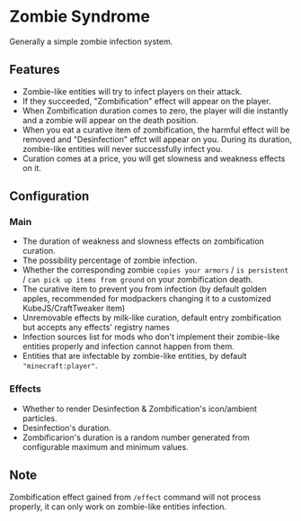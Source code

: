 # Zombie Syndrome
Generally a simple zombie infection system.
## Features
- Zombie-like entities will try to infect players on their attack.
- If they succeeded, "Zombification" effect will appear on the player.
- When Zombification duration comes to zero, the player will die instantly and a zombie will appear on the death position.
- When you eat a curative item of zombification, the harmful effect will be removed and "Desinfection" effct will appear on you. During its duration, zombie-like entities will never successfully infect you.
- Curation comes at a price, you will get slowness and weakness effects on it.

## Configuration
### Main
- The duration of weakness and slowness effects on zombification curation.
- The possibility percentage of zombie infection.
- Whether the corresponding zombie `copies your armors` / `is persistent` / `can pick up items from ground` on your zombification death.
- The curative item to prevent you from infection (by default golden apples, recommended for modpackers changing it to a customized KubeJS/CraftTweaker item)
- Unremovable effects by milk-like curation, default entry zombification but accepts any effects' registry names
- Infection sources list for mods who don't implement their zombie-like entities properly and infection cannot happen from them.
- Entities that are infectable by zombie-like entities, by default `"minecraft:player"`.
### Effects
- Whether to render Desinfection & Zombification's icon/ambient particles.
- Desinfection's duration.
- Zombificarion's duration is a random number generated from configurable maximum and minimum values.
## Note
Zombification effect gained from `/effect` command will not process properly, it can only work on zombie-like entities infection.
